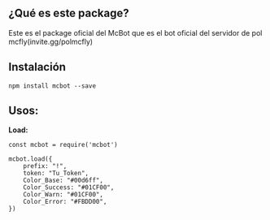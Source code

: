 ## ¿Qué es este package?

Este es el package oficial del McBot que es el bot oficial del servidor de pol mcfly(invite.gg/polmcfly)

## Instalación

```
npm install mcbot --save
```

## Usos:

__Load:__

```
const mcbot = require('mcbot')

mcbot.load({
    prefix: "!",
    token: "Tu_Token",
    Color_Base: "#00d6ff",
    Color_Success: "#01CF00",
    Color_Warn: "#01CF00",
    Color_Error: "#FBDD00",
})
```